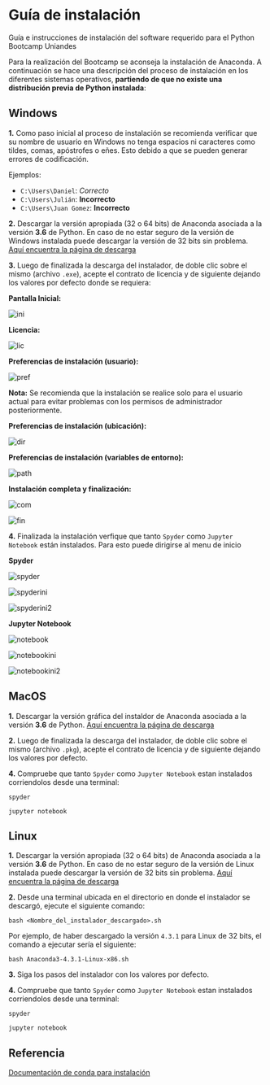 # Guía de instalación

Guía e instrucciones de instalación del software requerido para el Python
Bootcamp Uniandes

Para la realización del Bootcamp se aconseja la instalación de Anaconda. A
continuación se hace una descripción del proceso de instalación en los
diferentes sistemas operativos, **partiendo de que no existe una distribución
previa de Python instalada**:

## Windows

**1.** Como paso inicial al proceso de instalación se recomienda verificar que
su nombre de usuario en Windows no tenga espacios ni caracteres como tildes,
comas, apóstrofes o eñes. Esto debido a que se pueden generar errores de
codificación.

Ejemplos:

* `C:\Users\Daniel`: *Correcto*
* `C:\Users\Julián`: **Incorrecto**
* `C:\Users\Juan Gomez`: **Incorrecto**

**2.** Descargar la versión apropiada (32 o 64 bits) de Anaconda asociada a la
versión **3.6** de Python. En caso de no estar seguro de la versión de Windows
instalada puede descargar la versión de 32 bits sin
problema. [Aquí encuentra la página de descarga](https://www.continuum.io/downloads#windows)

**3.** Luego de finalizada la descarga del instalador, de doble clic sobre el
mismo (archivo `.exe`), acepte el contrato de licencia y de siguiente dejando
los valores por defecto donde se requiera:

**Pantalla Inicial:**

![ini](/../master/capturas/windowsInicial.png?raw=true)

**Licencia:**

![lic](/../master/capturas/windowsLicencia.png?raw=true)

**Preferencias de instalación (usuario):**

![pref](/../master/capturas/windowsPref.png?raw=true)

**Nota:** Se recomienda que la instalación se realice solo para el usuario
actual para evitar problemas con los permisos de administrador posteriormente.

**Preferencias de instalación (ubicación):**

![dir](/../master/capturas/windowsDir.png?raw=true)

**Preferencias de instalación (variables de entorno):**

![path](/../master/capturas/windowsPath.png?raw=true)

**Instalación completa y finalización:**

![com](/../master/capturas/windowsComp.png?raw=true)

![fin](/../master/capturas/windowsFinish.png?raw=true)

**4.** Finalizada la instalación verfique que tanto `Spyder` como `Jupyter
Notebook` están instalados. Para esto puede dirigirse al menu de inicio

**Spyder**

![spyder](/../master/capturas/spyder.png?raw=true)

![spyderini](/../master/capturas/spyderIni.png?raw=true)

![spyderini2](/../master/capturas/spyderIni2.png?raw=true)


**Jupyter Notebook**

![notebook](/../master/capturas/notebook.png?raw=true)

![notebookini](/../master/capturas/notebookIni.png?raw=true)

![notebookini2](/../master/capturas/notebookIni2.png?raw=true)


## MacOS

**1.** Descargar la versión gráfica del instaldor de Anaconda asociada a la
versión **3.6** de
Python. [Aquí encuentra la página de descarga](https://www.continuum.io/downloads#osx)

**2.** Luego de finalizada la descarga del instalador, de doble clic sobre el
mismo (archivo `.pkg`), acepte el contrato de licencia y de siguiente dejando
los valores por defecto.

**4.** Compruebe que tanto `Spyder` como `Jupyter Notebook` estan instalados
corriendolos desde una terminal:

```
spyder
```

```
jupyter notebook
```

## Linux

**1.** Descargar la versión apropiada (32 o 64 bits) de Anaconda asociada a la
versión **3.6** de Python. En caso de no estar seguro de la versión de Linux
instalada puede descargar la versión de 32 bits sin
problema. [Aquí encuentra la página de descarga](https://www.continuum.io/downloads#linux)

**2.** Desde una terminal ubicada en el directorio en donde el instalador se
descargó, ejecute el siguiente comando:

```
bash <Nombre_del_instalador_descargado>.sh
```

Por ejemplo, de haber descargado la versión `4.3.1` para Linux de 32 bits, el
comando a ejecutar sería el siguiente:

```
bash Anaconda3-4.3.1-Linux-x86.sh
```

**3.** Siga los pasos del instalador con los valores por defecto.

**4.** Compruebe que tanto `Spyder` como `Jupyter Notebook` estan instalados
corriendolos desde una terminal:

```
spyder
```

```
jupyter notebook
```

## Referencia

[Documentación de conda para instalación](https://conda.io/docs/install/full.html)

